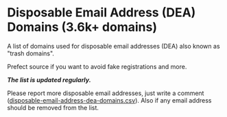 # Disposable Email Address (DEA) Domains (3.6k+ domains)

A list of domains used for disposable email addresses (DEA) also known as "trash domains". 

Prefect source if you want to avoid fake registrations and more.

***The list is updated regularly.***

Please report more disposable email addresses, just write a comment ([disposable-email-address-dea-domains.csv](disposable-email-address-dea-domains.csv)). Also if any email address should be removed from the list.